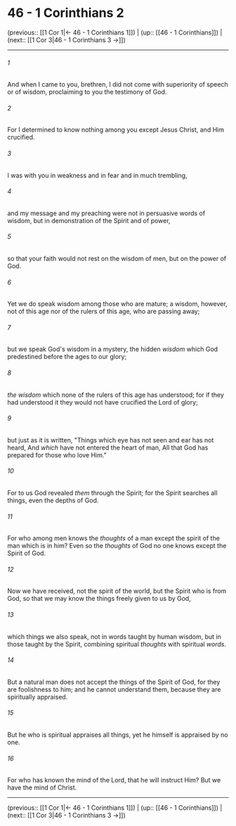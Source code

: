 # 46 - 1 Corinthians 2

(previous:: [[1 Cor 1|← 46 - 1 Corinthians 1]]) | (up:: [[46 - 1 Corinthians]]) | (next:: [[1 Cor 3|46 - 1 Corinthians 3 →]])

***


###### 1 
And when I came to you, brethren, I did not come with superiority of speech or of wisdom, proclaiming to you the testimony of God. 

###### 2 
For I determined to know nothing among you except Jesus Christ, and Him crucified. 

###### 3 
I was with you in weakness and in fear and in much trembling, 

###### 4 
and my message and my preaching were not in persuasive words of wisdom, but in demonstration of the Spirit and of power, 

###### 5 
so that your faith would not rest on the wisdom of men, but on the power of God. 

###### 6 
Yet we do speak wisdom among those who are mature; a wisdom, however, not of this age nor of the rulers of this age, who are passing away; 

###### 7 
but we speak God's wisdom in a mystery, the hidden _wisdom_ which God predestined before the ages to our glory; 

###### 8 
_the wisdom_ which none of the rulers of this age has understood; for if they had understood it they would not have crucified the Lord of glory; 

###### 9 
but just as it is written, "Things which eye has not seen and ear has not heard, And _which_ have not entered the heart of man, All that God has prepared for those who love Him." 

###### 10 
For to us God revealed _them_ through the Spirit; for the Spirit searches all things, even the depths of God. 

###### 11 
For who among men knows the _thoughts_ of a man except the spirit of the man which is in him? Even so the _thoughts_ of God no one knows except the Spirit of God. 

###### 12 
Now we have received, not the spirit of the world, but the Spirit who is from God, so that we may know the things freely given to us by God, 

###### 13 
which things we also speak, not in words taught by human wisdom, but in those taught by the Spirit, combining spiritual _thoughts_ with spiritual _words_. 

###### 14 
But a natural man does not accept the things of the Spirit of God, for they are foolishness to him; and he cannot understand them, because they are spiritually appraised. 

###### 15 
But he who is spiritual appraises all things, yet he himself is appraised by no one. 

###### 16 
For who has known the mind of the Lord, that he will instruct Him? But we have the mind of Christ.

***

(previous:: [[1 Cor 1|← 46 - 1 Corinthians 1]]) | (up:: [[46 - 1 Corinthians]]) | (next:: [[1 Cor 3|46 - 1 Corinthians 3 →]])

